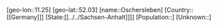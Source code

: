 ﻿---
location: [52.03,11.25]
type: City
tags:
- geo/City


SpocWebEntityId: 33154
isDeleted: false
confidential: public

---
[geo-lon::11.25]
[geo-lat::52.03]
[name::Oschersleben]
[Country::[[Germany]]]
[State:[[../../Sachsen-Anhalt]]]]
[Population::]
[Unknown::]

